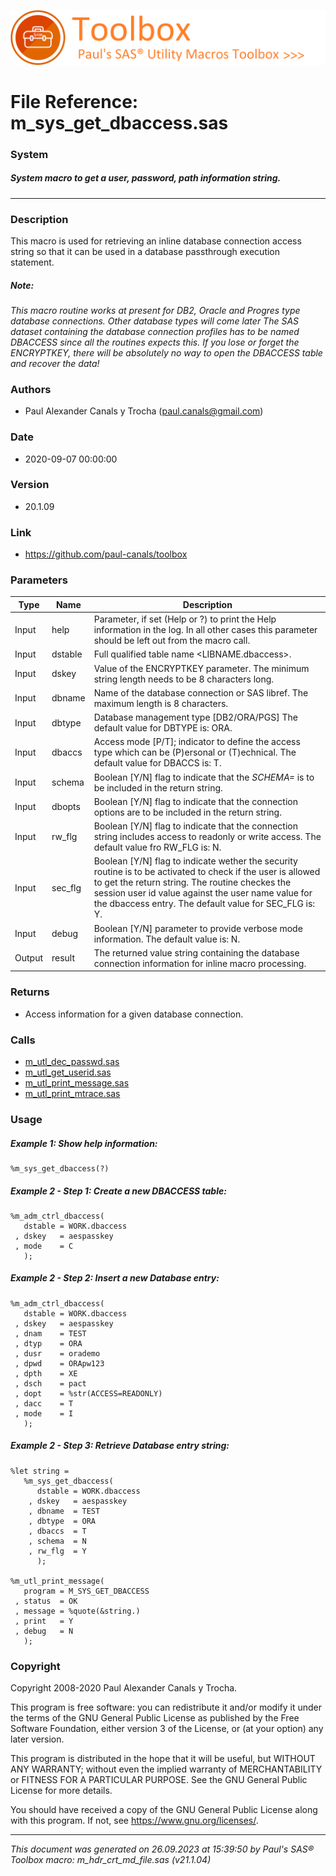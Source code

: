 ![../../misc/images/doc_banner.png](../../misc/images/doc_banner.png)
# 
# File Reference: m_sys_get_dbaccess.sas

### System

##### System macro to get a user, password, path information string.

***

### Description
This macro is used for retrieving an inline database connection access string so that it can be used in a database passthrough execution statement.

##### *Note:*
*This macro routine works at present for DB2, Oracle and Progres type database connections. Other database types will come later*
*The SAS dataset containing the database connection profiles has to be named DBACCESS since all the routines expects this.*
*If you lose or forget the ENCRYPTKEY, there will be absolutely no way to open the DBACCESS table and recover the data!*

### Authors
* Paul Alexander Canals y Trocha (paul.canals@gmail.com)

### Date
* 2020-09-07 00:00:00

### Version
* 20.1.09

### Link
* https://github.com/paul-canals/toolbox

### Parameters
| Type | Name | Description |
| ---- | ---- | ----------- |
| Input | help | Parameter, if set (Help or ?) to print the Help information in the log. In all other cases this parameter should be left out from the macro call. |
| Input | dstable | Full qualified table name <LIBNAME.dbaccess>. |
| Input | dskey | Value of the ENCRYPTKEY parameter. The minimum string length needs to be 8 characters long. |
| Input | dbname | Name of the database connection or SAS libref. The maximum length is 8 characters. |
| Input | dbtype | Database management type [DB2/ORA/PGS] The default value for DBTYPE is: ORA. |
| Input | dbaccs | Access mode [P/T]; indicator to define the access type which can be (P)ersonal or (T)echnical. The default value for DBACCS is: T. |
| Input | schema | Boolean [Y/N] flag to indicate that the _SCHEMA=_ is to be included in the return string. |
| Input | dbopts | Boolean [Y/N] flag to indicate that the connection options are to be included in the return string. |
| Input | rw_flg | Boolean [Y/N] flag to indicate that the connection string includes access to readonly or write access. The default value fro RW_FLG is: N. |
| Input | sec_flg | Boolean [Y/N] flag to indicate wether the security routine is to be activated to check if the user is allowed to get the return string. The routine checkes the session user id value against the user name value for the dbaccess entry. The default value for SEC_FLG is: Y. |
| Input | debug | Boolean [Y/N] parameter to provide verbose mode information. The default value is: N. |
| Output | result | The returned value string containing the database connection information for inline macro processing. |

### Returns
* Access information for a given database connection.

### Calls
* [m_utl_dec_passwd.sas](m_utl_dec_passwd.md)
* [m_utl_get_userid.sas](m_utl_get_userid.md)
* [m_utl_print_message.sas](m_utl_print_message.md)
* [m_utl_print_mtrace.sas](m_utl_print_mtrace.md)

### Usage

##### Example 1: Show help information:
```sas
%m_sys_get_dbaccess(?)
```

##### Example 2 - Step 1: Create a new DBACCESS table:
```sas
%m_adm_ctrl_dbaccess(
   dstable = WORK.dbaccess
 , dskey   = aespasskey
 , mode    = C
   );
```

##### Example 2 - Step 2: Insert a new Database entry:
```sas
%m_adm_ctrl_dbaccess(
   dstable = WORK.dbaccess
 , dskey   = aespasskey
 , dnam    = TEST
 , dtyp    = ORA
 , dusr    = orademo
 , dpwd    = ORApw123
 , dpth    = XE
 , dsch    = pact
 , dopt    = %str(ACCESS=READONLY)
 , dacc    = T
 , mode    = I
   );
```

##### Example 2 - Step 3: Retrieve Database entry string:
```sas
%let string =
   %m_sys_get_dbaccess(
      dstable = WORK.dbaccess
    , dskey   = aespasskey
    , dbname  = TEST
    , dbtype  = ORA
    , dbaccs  = T
    , schema  = N
    , rw_flg  = Y
      );

%m_utl_print_message(
   program = M_SYS_GET_DBACCESS
 , status  = OK
 , message = %quote(&string.)
 , print   = Y
 , debug   = N
   );
```

### Copyright
Copyright 2008-2020 Paul Alexander Canals y Trocha. 
 
This program is free software: you can redistribute it and/or modify 
it under the terms of the GNU General Public License as published by 
the Free Software Foundation, either version 3 of the License, or 
(at your option) any later version. 
 
This program is distributed in the hope that it will be useful, 
but WITHOUT ANY WARRANTY; without even the implied warranty of 
MERCHANTABILITY or FITNESS FOR A PARTICULAR PURPOSE. See the 
GNU General Public License for more details. 
 
You should have received a copy of the GNU General Public License 
along with this program. If not, see <https://www.gnu.org/licenses/>. 


***
*This document was generated on 26.09.2023 at 15:39:50  by Paul's SAS&reg; Toolbox macro: m_hdr_crt_md_file.sas (v21.1.04)*
